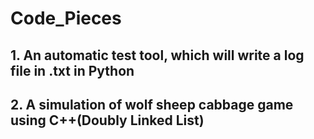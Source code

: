 # Code_Pieces
## 1. An automatic test tool, which will write a log file in .txt in Python
## 2. A simulation of wolf sheep cabbage game using C++(Doubly Linked List)
